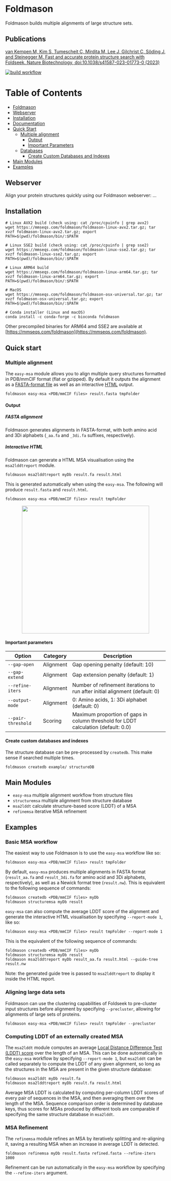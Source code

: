 # Foldmason
Foldmason builds multiple alignments of large structure sets.

## Publications
[van Kempen M, Kim S, Tumescheit C, Mirdita M, Lee J, Gilchrist C, Söding J, and Steinegger M. Fast and accurate protein structure search with Foldseek. Nature Biotechnology, doi:10.1038/s41587-023-01773-0 (2023)](https://www.nature.com/articles/s41587-023-01773-0)

[![build workflow](https://github.com/steineggerlab/foldmason/actions/workflows/build.yml/badge.svg)](https://github.com/steineggerlab/foldmason/actions/workflows/build.yml)

# Table of Contents

- [Foldmason](#foldmason)
- [Webserver](#webserver)
- [Installation](#installation)
- [Documentation](#documentation)
- [Quick Start](#quick-start)
  - [Multiple alignment](#multiple-alignment)
    - [Output](#output)
    - [Important Parameters](#important-parameters)
  - [Databases](#databases)
    - [Create Custom Databases and Indexes](#create-custom-databases-and-indexes)
- [Main Modules](#main-modules)
- [Examples](#examples)

## Webserver 
Align your protein structures quickly using our Foldmason webserver: ...
<!-- Search your protein structures against the [AlphaFoldDB](https://alphafold.ebi.ac.uk/) and [PDB](https://www.rcsb.org/) in seconds using our Foldseek webserver: [search.foldseek.com](https://search.foldseek.com) 🚀 -->

## Installation
```
# Linux AVX2 build (check using: cat /proc/cpuinfo | grep avx2)
wget https://mmseqs.com/foldmason/foldmason-linux-avx2.tar.gz; tar xvzf foldmason-linux-avx2.tar.gz; export PATH=$(pwd)/foldmason/bin/:$PATH

# Linux SSE2 build (check using: cat /proc/cpuinfo | grep sse2)
wget https://mmseqs.com/foldmason/foldmason-linux-sse2.tar.gz; tar xvzf foldmason-linux-sse2.tar.gz; export PATH=$(pwd)/foldmason/bin/:$PATH

# Linux ARM64 build
wget https://mmseqs.com/foldmason/foldmason-linux-arm64.tar.gz; tar xvzf foldmason-linux-arm64.tar.gz; export PATH=$(pwd)/foldmason/bin/:$PATH

# MacOS
wget https://mmseqs.com/foldmason/foldmason-osx-universal.tar.gz; tar xvzf foldmason-osx-universal.tar.gz; export PATH=$(pwd)/foldmason/bin/:$PATH

# Conda installer (Linux and macOS)
conda install -c conda-forge -c bioconda foldmason
```
Other precompiled binaries for ARM64 amd SSE2 are available at [https://mmseqs.com/foldmason](https://mmseqs.com/foldmason).

<!-- ## Documentation
Many of Foldseek's modules (subprograms) rely on MMseqs2. For more information about these modules, refer to the [MMseqs2 wiki](https://github.com/soedinglab/MMseqs2/wiki). For documentation specific to Foldseek, checkout the Foldseek wiki [here](https://github.com/steineggerlab/foldseek/wiki).
 -->

## Quick start

### Multiple alignment
The `easy-msa` module allows you to align multiple query structures formatted in PDB/mmCIF format (flat or gzipped). By default it outputs the alignment as a [FASTA-format file](#fasta-alignment) as well as an interactive [HTML](#interactive-html) output.

    foldmason easy-msa <PDB/mmCIF files> result.fasta tmpFolder
    
#### Output
##### FASTA alignment
Foldmason generates alignments in FASTA-format, with both amino acid and 3Di alphabets (`_aa.fa` and `_3di.fa` suffixes, respectively).

##### Interactive HTML
Foldmason can generate a HTML MSA visualisation using the `msa2lddtreport` module.

```
foldmason msa2lddtreport myDb result.fa result.html
```

This is generated automatically when using the `easy-msa`. The following will produce `result.fasta` and `result.html`.

```
foldmason easy-msa <PDB/mmCIF files> result tmpFolder
```

<p align="center"><img src="./.github/html.gif" height="400"/></p>

#### Important parameters

| Option             | Category  | Description                                                                                               |
|--------------------|-----------|-----------------------------------------------------------------------------------------------------------|
| `--gap-open`       | Alignment | Gap opening penalty (default: 10)
| `--gap-extend`     | Alignment | Gap extension penalty (default: 1)
| `--refine-iters`   | Alignment | Number of refinement iterations to run after initial alignment (default: 0)
| `--output-mode`    | Alignment | 0: Amino acids, 1: 3Di alphabet (default: 0)
| `--pair-threshold` | Scoring   | Maximum proportion of gaps in column threshold for LDDT calculation (default: 0.0)

#### Create custom databases and indexes
The structure database can be pre-processed by `createdb`. This make sense if searched multiple times. 
 
```
foldmason createdb example/ structureDB
```

## Main Modules
- `easy-msa`          multiple alignment workflow from structure files
- `structuremsa`      multiple alignment from structure database
- `msa2lddt`          calculate structure-based score (LDDT) of a MSA 
- `refinemsa`         iterative MSA refinement

## Examples
### Basic MSA workflow
The easiest way to use Foldmason is to use the `easy-msa` workflow like so:

```
foldmason easy-msa <PDB/mmCIF files> result tmpFolder
```

By default, `easy-msa` produces multiple alignments in FASTA format (`result_aa.fa` and `result_3di.fa` for amino acid and 3Di alphabets, respectively),
as well as a Newick format tree (`result.nw`). This is equivalent to the following sequence of commands:

```
foldmason createdb <PDB/mmCIF files> myDb
foldmason structuremsa myDb result
```

`easy-msa` can also compute the average LDDT score of the alignment and generate the interactive HTML visualisation by specifying
`--report-mode 1`, like so:

```
foldmason easy-msa <PDB/mmCIF files> result tmpFolder --report-mode 1
```

This is the equivalent of the following sequence of commands:

```
foldmason createdb <PDB/mmCIF files> myDb
foldmason structuremsa myDb result
foldmason msa2lddtreport myDb result_aa.fa result.html --guide-tree result.nw
```

Note: the generated guide tree is passed to `msa2lddtreport` to display it inside the HTML report.

### Aligning large data sets
Foldmason can use the clustering capabilities of Foldseek to pre-cluster input structures before alignment by specifying `--precluster`,
allowing for alignments of large sets of proteins.

```
foldmason easy-msa <PDB/mmCIF files> result tmpFolder --precluster
```

### Computing LDDT of an externally created MSA
The `msa2lddt` module computes an average [Local Distance Difference Test (LDDT) score](https://doi.org/10.1093/bioinformatics/btt473)
over the length of an MSA. This can be done automatically in the `easy-msa` workflow by specifying `--report-mode 1`, but
`msa2lddt` can be called separately to compute the LDDT of any given alignment, so long as the structures in the MSA are present in the given structure database:

```
foldmason msa2lddt myDb result.fa
foldmason msa2lddtreport myDb result.fa result.html
```

Average MSA LDDT is calculated by computing per-column LDDT scores of every pair of sequences in the MSA, and then averaging them over the length of the MSA.
Sequence comparison order is determined by database keys, thus scores for MSAs produced by different tools are comparable if specifying the same structure database
in `msa2lddt`.

### MSA Refinement
The `refinemsa` module refines an MSA by iteratively splitting and re-aligning it, saving a resulting MSA when an increase in average LDDT is detected.

```
foldmason refinemsa myDb result.fasta refined.fasta --refine-iters 1000
```

Refinement can be run automatically in the `easy-msa` workflow by specifying the `--refine-iters` argument.

